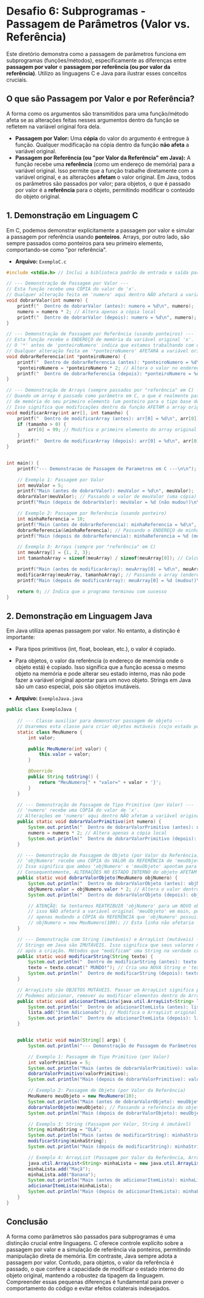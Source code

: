 # Desafio 6: Subprogramas - Passagem de Parâmetros (Valor vs. Referência)

Este diretório demonstra como a passagem de parâmetros funciona em subprogramas (funções/métodos), especificamente as diferenças entre **passagem por valor** e **passagem por referência (ou por valor da referência)**. Utilizo as linguagens C e Java para ilustrar esses conceitos cruciais.

## O que são Passagem por Valor e por Referência?

A forma como os argumentos são transmitidos para uma função/método afeta se as alterações feitas nesses argumentos dentro da função se refletem na variável original fora dela.

* **Passagem por Valor:** Uma **cópia** do valor do argumento é entregue à função. Qualquer modificação na cópia dentro da função **não afeta** a variável original.
* **Passagem por Referência (ou "por Valor da Referência" em Java):** A função recebe uma **referência** (como um endereço de memória) para a variável original. Isso permite que a função trabalhe diretamente com a variável original, e as alterações **afetam** o valor original. Em Java, todos os parâmetros são passados por valor; para objetos, o que é passado por valor é a **referência** para o objeto, permitindo modificar o conteúdo do objeto original.

## 1. Demonstração em Linguagem C

Em C, podemos demonstrar explicitamente a passagem por valor e simular a passagem por referência usando **ponteiros**. Arrays, por outro lado, são sempre passados como ponteiros para seu primeiro elemento, comportando-se como "por referência".

* **Arquivo:** `ExemploC.c`

```c
#include <stdio.h> // Inclui a biblioteca padrão de entrada e saída para funções

// --- Demonstração de Passagem por Valor ---
// Esta função recebe uma CÓPIA do valor de 'x'.
// Qualquer alteração feita em 'numero' aqui dentro NÃO afetará a variável original 'x' fora da função.
void dobrarValor(int numero) {
    printf("  Dentro de dobrarValor (antes): numero = %d\n", numero);
    numero = numero * 2; // Altera apenas a cópia local
    printf("  Dentro de dobrarValor (depois): numero = %d\n", numero);
}

// --- Demonstração de Passagem por Referência (usando ponteiros) ---
// Esta função recebe o ENDEREÇO de memória da variável original 'x'.
// O '*' antes de 'ponteiroNumero' indica que estamos trabalhando com o VALOR apontado por esse endereço.
// Qualquer alteração feita em '*ponteiroNumero' AFETARÁ a variável original 'x' fora da função.
void dobrarReferencia(int *ponteiroNumero) {
    printf("  Dentro de dobrarReferencia (antes): *ponteiroNumero = %d\n", *ponteiroNumero);
    *ponteiroNumero = *ponteiroNumero * 2; // Altera o valor no endereço de memória original
    printf("  Dentro de dobrarReferencia (depois): *ponteiroNumero = %d\n", *ponteiroNumero);
}

// --- Demonstração de Arrays (sempre passados por "referência" em C) ---
// Quando um array é passado como parâmetro em C, o que é realmente passado é o endereço
// de memória do seu primeiro elemento (um ponteiro para o tipo base do array).
// Isso significa que modificações dentro da função AFETAM o array original.
void modificarArray(int arr[], int tamanho) {
    printf("  Dentro de modificarArray (antes): arr[0] = %d\n", arr[0]);
    if (tamanho > 0) {
        arr[0] = 99; // Modifica o primeiro elemento do array original
    }
    printf("  Dentro de modificarArray (depois): arr[0] = %d\n", arr[0]);
}


int main() {
    printf("--- Demonstracao de Passagem de Parametros em C ---\n\n");

    // Exemplo 1: Passagem por Valor
    int meuValor = 5;
    printf("Main (antes de dobrarValor): meuValor = %d\n", meuValor);
    dobrarValor(meuValor); // Passando o valor de meuValor (uma cópia)
    printf("Main (depois de dobrarValor): meuValor = %d (não mudou!)\n\n", meuValor);

    // Exemplo 2: Passagem por Referência (usando ponteiro)
    int minhaReferencia = 10;
    printf("Main (antes de dobrarReferencia): minhaReferencia = %d\n", minhaReferencia);
    dobrarReferencia(&minhaReferencia); // Passando o ENDEREÇO de minhaReferencia usando '&'
    printf("Main (depois de dobrarReferencia): minhaReferencia = %d (mudou!)\n\n", minhaReferencia);

    // Exemplo 3: Arrays (sempre por "referência" em C)
    int meuArray[] = {1, 2, 3};
    int tamanhoArray = sizeof(meuArray) / sizeof(meuArray[0]); // Calcula o tamanho do array

    printf("Main (antes de modificarArray): meuArray[0] = %d\n", meuArray[0]);
    modificarArray(meuArray, tamanhoArray); // Passando o array (endereço do primeiro elemento)
    printf("Main (depois de modificarArray): meuArray[0] = %d (mudou!)\n\n", meuArray[0]);

    return 0; // Indica que o programa terminou com sucesso
}
```
## 2. Demonstração em Linguagem Java
Em Java utiliza apenas passagem por valor. No entanto, a distinção é importante:
* Para tipos primitivos (int, float, boolean, etc.), o valor é copiado.
* Para objetos, o valor da referência (o endereço de memória onde o objeto está) é copiado. Isso significa que a função acessa o mesmo objeto na memória e pode alterar seu estado interno, mas não pode fazer a variável original apontar para um novo objeto. Strings em Java são um caso especial, pois são objetos imutáveis.

* **Arquivo:** `ExemploJava.java`

```java
public class ExemploJava {
    
    // --- Classe auxiliar para demonstrar passagem de objeto ---
    // Usaremos esta classe para criar objetos mutáveis (cujo estado pode ser alterado).
    static class MeuNumero {
        int valor;

        public MeuNumero(int valor) {
            this.valor = valor;
        }

        @Override
        public String toString() {
            return "MeuNumero{" + "valor=" + valor + '}';
        }
    }

    // --- Demonstração de Passagem de Tipo Primitivo (por Valor) ---
    // 'numero' recebe uma CÓPIA do valor de 'x'.
    // Alterações em 'numero' aqui dentro NÃO afetam a variável original 'x' em main.
    public static void dobrarValorPrimitivo(int numero) {
        System.out.println("  Dentro de dobrarValorPrimitivo (antes): numero = " + numero);
        numero = numero * 2; // Altera apenas a cópia local
        System.out.println("  Dentro de dobrarValorPrimitivo (depois): numero = " + numero);
    }

    // --- Demonstração de Passagem de Objeto (por Valor da Referência) ---
    // 'objNumero' recebe uma CÓPIA do VALOR da REFERÊNCIA de 'meuObjeto' de main.
    // Isso significa que ambos 'objNumero' e 'meuObjeto' apontam para o MESMO objeto na memória.
    // Consequentemente, ALTERAÇÕES NO ESTADO INTERNO do objeto AFETAM o objeto original.
    public static void dobrarValorObjeto(MeuNumero objNumero) {
        System.out.println("  Dentro de dobrarValorObjeto (antes): objNumero.valor = " + objNumero.valor);
        objNumero.valor = objNumero.valor * 2; // Altera o valor dentro do objeto original
        System.out.println("  Dentro de dobrarValorObjeto (depois): objNumero.valor = " + objNumero.valor);

        // ATENÇÃO: Se tentarmos REATRIBUIR 'objNumero' para um NOVO objeto aqui,
        // isso NÃO afetará a variável original 'meuObjeto' em main, pois estamos
        // apenas mudando a CÓPIA da REFERÊNCIA que 'objNumero' possui.
        // objNumero = new MeuNumero(100); // Esta linha não afetaria 'meuObjeto' fora da função
    }

    // --- Demonstração com String (imutáveis) e ArrayList (mutáveis) ---
    // Strings em Java são IMUTÁVEIS. Isso significa que seus valores não podem ser alterados
    // após a criação. Métodos que "modificam" uma String na verdade criam uma NOVA String.
    public static void modificarString(String texto) {
        System.out.println("  Dentro de modificarString (antes): texto = \"" + texto + "\"");
        texto = texto.concat(" MUNDO!"); // Cria uma NOVA String e 'texto' aponta para ela
        System.out.println("  Dentro de modificarString (depois): texto = \"" + texto + "\"");
    }

    // ArrayLists são OBJETOS MUTÁVEIS. Passar um ArrayList significa passar o valor da referência.
    // Podemos adicionar, remover ou modificar elementos dentro do ArrayList original.
    public static void adicionarItemLista(java.util.ArrayList<String> lista) {
        System.out.println("  Dentro de adicionarItemLista (antes): lista = " + lista);
        lista.add("Item Adicionado"); // Modifica o ArrayList original
        System.out.println("  Dentro de adicionarItemLista (depois): lista = " + lista);
    }


    public static void main(String[] args) {
        System.out.println("--- Demonstração de Passagem de Parâmetros em Java ---\n");

        // Exemplo 1: Passagem de Tipo Primitivo (por Valor)
        int valorPrimitivo = 5;
        System.out.println("Main (antes de dobrarValorPrimitivo): valorPrimitivo = " + valorPrimitivo);
        dobrarValorPrimitivo(valorPrimitivo);
        System.out.println("Main (depois de dobrarValorPrimitivo): valorPrimitivo = " + valorPrimitivo + " (não mudou!)\n");

        // Exemplo 2: Passagem de Objeto (por Valor da Referência)
        MeuNumero meuObjeto = new MeuNumero(10);
        System.out.println("Main (antes de dobrarValorObjeto): meuObjeto = " + meuObjeto);
        dobrarValorObjeto(meuObjeto); // Passando a referência do objeto
        System.out.println("Main (depois de dobrarValorObjeto): meuObjeto = " + meuObjeto + " (o valor interno mudou!)\n");

        // Exemplo 3: String (Passagem por Valor, String é imutável)
        String minhaString = "OLÁ";
        System.out.println("Main (antes de modificarString): minhaString = \"" + minhaString + "\"");
        modificarString(minhaString);
        System.out.println("Main (depois de modificarString): minhaString = \"" + minhaString + "\" (não mudou!)\n");

        // Exemplo 4: ArrayList (Passagem por Valor da Referência, ArrayList é mutável)
        java.util.ArrayList<String> minhaLista = new java.util.ArrayList<>();
        minhaLista.add("Maçã");
        minhaLista.add("Banana");
        System.out.println("Main (antes de adicionarItemLista): minhaLista = " + minhaLista);
        adicionarItemLista(minhaLista);
        System.out.println("Main (depois de adicionarItemLista): minhaLista = " + minhaLista + " (o conteúdo mudou!)\n");
    }
}
```
## Conclusão
A forma como parâmetros são passados para subprogramas é uma distinção crucial entre linguagens. C oferece controle explícito sobre a passagem por valor e a simulação de referência via ponteiros, permitindo manipulação direta de memória. Em contraste, Java sempre adota a passagem por valor. Contudo, para objetos, o valor da referência é passado, o que confere a capacidade de modificar o estado interno do objeto original, mantendo a robustez da tipagem da linguagem. Compreender essas pequenas diferenças é fundamental para prever o comportamento do código e evitar efeitos colaterais indesejados.
